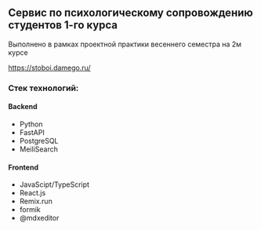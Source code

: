 ## Сервис по психологическому сопровождению студентов 1-го курса

Выполнено в рамках проектной практики весеннего семестра на 2м курсе

https://stoboi.damego.ru/

### Стек технологий:

#### Backend

- Python
- FastAPI
- PostgreSQL
- MeiliSearch

#### Frontend

- JavaScipt/TypeScript
- React.js
- Remix.run
- formik
- @mdxeditor
